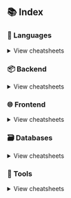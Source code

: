 ## 📚 Index

### 📃 Languages

<details>
<summary>View cheatsheets</summary>

#### Command line interface

- [Bash](languages/bash.sh)

#### Imperative

- [PHP](languages/php.php)

#### Functional

- [JavaScript](languages/javascript.js)

</details>

### 📦 Backend

<details>
<summary>View cheatsheets</summary>

#### Python

- [Django](backend/django.py)

#### Javascript

- [Feathers.js](backend/feathers.js)
- [Moleculer](backend/moleculer.js)
- [Node.js](backend/node.js)
- [Sails.js](backend/sails.js)
  </details>

### 🌐 Frontend

<details>
<summary>View cheatsheets</summary>

#### Basics

- [HTML5](frontend/html5.html)

#### Frameworks

- [React.js](frontend/react.js)
- [Vue.js](frontend/vue.js)
- [Ember.js](frontend/ember.js)
- [Angular (2+)](frontend/angular.js)
- [AngularJS](frontend/angularjs.js)
  </details>

### 🗃️ Databases

<details>
<summary>View cheatsheets</summary>

#### NoSQL

- [Redis](databases/redis.sh)
  </details>

### 🔧 Tools

<details>
<summary>View cheatsheets</summary>

#### Development

- [VIM](tools/vim.txt)
- [Xcode](tools/xcode.txt)

#### Infrastructure

- [Docker](tools/docker.sh)
- [Kubernetes](tools/kubernetes.sh)
- [Nanobox Boxfile](tools/nanobox_boxfile.yml)
- [Nanobox CLI](tools/nanobox_cli.sh)
  </details>
